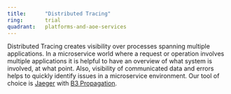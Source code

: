 ```yaml
---
title:      "Distributed Tracing"
ring:       trial
quadrant:   platforms-and-aoe-services
---
```


Distributed Tracing creates visibility over processes spanning multiple applications.
In a microservice world where a request or operation involves multiple applications it is helpful to have an overview of what system is involved, at what point.
Also, visibility of communicated data and errors helps to quickly identify issues in a microservice environment.
Our tool of choice is [Jaeger](/platforms-and-aoe-services/jaeger.html) with [B3 Propagation](https://github.com/openzipkin/b3-propagation).
